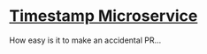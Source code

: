 
# [Timestamp Microservice](https://www.freecodecamp.org/learn/apis-and-microservices/apis-and-microservices-projects/timestamp-microservice)

How easy is it to make an accidental PR...